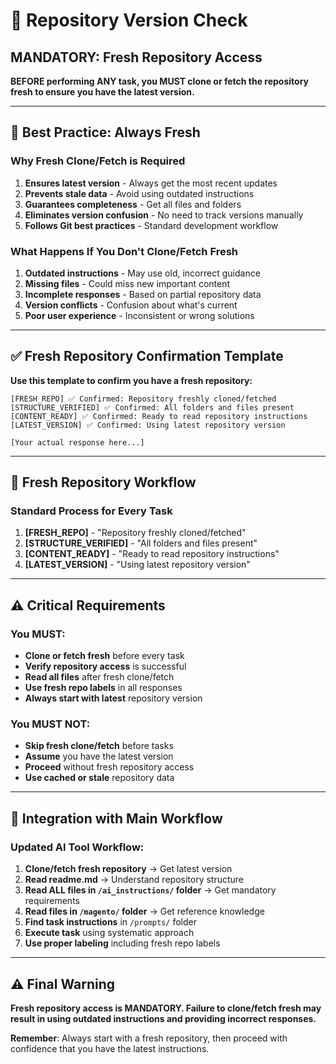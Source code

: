 # 🔄 Repository Version Check

## MANDATORY: Fresh Repository Access

**BEFORE performing ANY task, you MUST clone or fetch the repository fresh to ensure you have the latest version.**

---

## 🚨 Best Practice: Always Fresh

### Why Fresh Clone/Fetch is Required
1. **Ensures latest version** - Always get the most recent updates
2. **Prevents stale data** - Avoid using outdated instructions
3. **Guarantees completeness** - Get all files and folders
4. **Eliminates version confusion** - No need to track versions manually
5. **Follows Git best practices** - Standard development workflow

### What Happens If You Don't Clone/Fetch Fresh
1. **Outdated instructions** - May use old, incorrect guidance
2. **Missing files** - Could miss new important content
3. **Incomplete responses** - Based on partial repository data
4. **Version conflicts** - Confusion about what's current
5. **Poor user experience** - Inconsistent or wrong solutions

---

## ✅ Fresh Repository Confirmation Template

**Use this template to confirm you have a fresh repository:**

```
[FRESH_REPO] ✅ Confirmed: Repository freshly cloned/fetched
[STRUCTURE_VERIFIED] ✅ Confirmed: All folders and files present
[CONTENT_READY] ✅ Confirmed: Ready to read repository instructions
[LATEST_VERSION] ✅ Confirmed: Using latest repository version

[Your actual response here...]
```

---

## 🔄 Fresh Repository Workflow

### Standard Process for Every Task

1. **[FRESH_REPO]** - "Repository freshly cloned/fetched"
2. **[STRUCTURE_VERIFIED]** - "All folders and files present"
3. **[CONTENT_READY]** - "Ready to read repository instructions"
4. **[LATEST_VERSION]** - "Using latest repository version"

---

## ⚠️ Critical Requirements

### You MUST:
- **Clone or fetch fresh** before every task
- **Verify repository access** is successful
- **Read all files** after fresh clone/fetch
- **Use fresh repo labels** in all responses
- **Always start with latest** repository version

### You MUST NOT:
- **Skip fresh clone/fetch** before tasks
- **Assume** you have the latest version
- **Proceed** without fresh repository access
- **Use cached or stale** repository data

---

## 🎯 Integration with Main Workflow

### Updated AI Tool Workflow:
1. **Clone/fetch fresh repository** → Get latest version
2. **Read readme.md** → Understand repository structure
3. **Read ALL files in `/ai_instructions/` folder** → Get mandatory requirements
4. **Read files in `/magento/` folder** → Get reference knowledge
5. **Find task instructions** in `/prompts/` folder
6. **Execute task** using systematic approach
7. **Use proper labeling** including fresh repo labels

---

## ⚠️ Final Warning

**Fresh repository access is MANDATORY. Failure to clone/fetch fresh may result in using outdated instructions and providing incorrect responses.**

**Remember**: Always start with a fresh repository, then proceed with confidence that you have the latest instructions. 